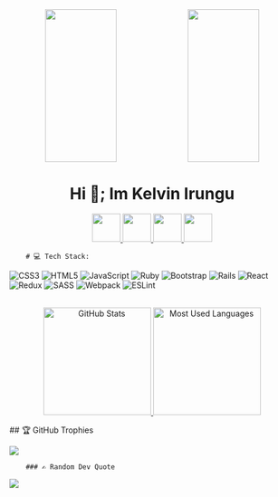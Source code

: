 
<div id="header" align="center">
  <img src="https://media.giphy.com/media/RbDKaczqWovIugyJmW/giphy.gif" width="50%" height="269.5px"/><img src="https://media.giphy.com/media/VTtANKl0beDFQRLDTh/giphy.gif" width="50%" height="269.5px"/>
  <h1>Hi 👋; Im Kelvin Irungu </h1>
  <a href="https://twitter.com/irungu69 "><img src="https://res.cloudinary.com/dv36saha6/image/upload/v1676038071/twitter_ll0spo.png" width="50px" height="50px"/> <a>
    <a href="https://www.linkedin.com/in/kelvin-irungu-838923249/ "><img src="https://res.cloudinary.com/dv36saha6/image/upload/v1676064277/link_u9dydt.png" width="50px" height="50px"/> <a>
      <a href="https://github.com/Kel-nana"><img src="https://res.cloudinary.com/dv36saha6/image/upload/v1676064712/github_eogd2i.png" width="50px" height="50px"/> <a>
        <a href="mailto:kelvinn.irungu69@gmail.com"><img src="https://res.cloudinary.com/dv36saha6/image/upload/v1679306299/mail-512_cszuxj.webp" width="50px" height="50px"/> <a>
</div>
        
        # 💻 Tech Stack:
![CSS3](https://img.shields.io/badge/css3-%231572B6.svg?style=plastic&logo=css3&logoColor=white) ![HTML5](https://img.shields.io/badge/html5-%23E34F26.svg?style=plastic&logo=html5&logoColor=white) ![JavaScript](https://img.shields.io/badge/javascript-%23323330.svg?style=plastic&logo=javascript&logoColor=%23F7DF1E) ![Ruby](https://img.shields.io/badge/ruby-%23CC342D.svg?style=plastic&logo=ruby&logoColor=white) ![Bootstrap](https://img.shields.io/badge/bootstrap-%23563D7C.svg?style=plastic&logo=bootstrap&logoColor=white) ![Rails](https://img.shields.io/badge/rails-%23CC0000.svg?style=plastic&logo=ruby-on-rails&logoColor=white) ![React](https://img.shields.io/badge/react-%2320232a.svg?style=plastic&logo=react&logoColor=%2361DAFB) ![Redux](https://img.shields.io/badge/redux-%23593d88.svg?style=plastic&logo=redux&logoColor=white) ![SASS](https://img.shields.io/badge/SASS-hotpink.svg?style=plastic&logo=SASS&logoColor=white) ![Webpack](https://img.shields.io/badge/webpack-%238DD6F9.svg?style=plastic&logo=webpack&logoColor=black)  ![ESLint](https://img.shields.io/badge/ESLint-4B3263?style=plastic&logo=eslint&logoColor=white)
    <div align="center">
  <br>
  <a href="#">
    <img height="190rem" alt="GitHub Stats" src="https://github-readme-stats.vercel.app/api?username=kel-nana&show_icons=true&theme=vue-dark&count_private=true&bg_color=0d1117&hide_border=true"/>
  </a>
  <a href="#">
    <img height="190rem" alt="Most Used Languages" src="https://github-readme-stats.vercel.app/api/top-langs/?username=kel-nana&langs_count=8&count_private=false&layout=compact&theme=vue-dark&bg_color=0d1117&hide_border=true"/>
  </a>
</div>
        ## 🏆 GitHub Trophies
    

![](https://github-profile-trophy.vercel.app/?username=kel-nana&theme=chalk&no-frame=false&no-bg=true&margin-w=4)
        
        ### ✍️ Random Dev Quote
![](https://quotes-github-readme.vercel.app/api?type=horizontal&theme=radical)
        

<!--

**Kel-nana/kel-nana** is a ✨ _special_ ✨ repository because its `README.md` (this file) appears on your GitHub profile.

Here are some ideas to get you started:

- 🔭 I’m currently working on ...
- 🌱 I’m currently learning ...
- 👯 I’m looking to collaborate on ...
- 🤔 I’m looking for help with ...
- 💬 Ask me about ...
- 📫 How to reach me: ...
- 😄 Pronouns: ...
- ⚡ Fun fact: ...
-->
